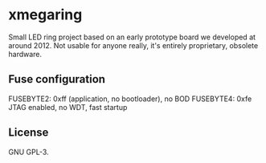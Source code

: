 # xmegaring
Small LED ring project based on an early prototype board we developed at around
2012. Not usable for anyone really, it's entirely proprietary, obsolete hardware.

## Fuse configuration
FUSEBYTE2: 0xff (application, no bootloader), no BOD
FUSEBYTE4: 0xfe JTAG enabled, no WDT, fast startup

## License
GNU GPL-3.
